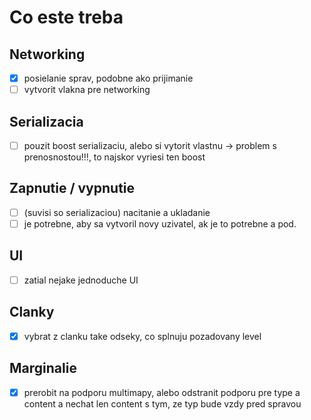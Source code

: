 # Co este treba

## Networking
- [x] posielanie sprav, podobne ako prijimanie
- [ ] vytvorit vlakna pre networking

## Serializacia
- [ ] pouzit boost serializaciu, alebo si vytorit vlastnu -> problem s prenosnostou!!!, to najskor vyriesi ten boost

## Zapnutie / vypnutie
- [ ] (suvisi so serializaciou) nacitanie a ukladanie
- [ ] je potrebne, aby sa vytvoril novy uzivatel, ak je to potrebne a pod.

## UI
- [ ] zatial nejake jednoduche UI

## Clanky
- [x] vybrat z clanku take odseky, co splnuju pozadovany level

## Marginalie
- [x] prerobit na podporu multimapy, alebo odstranit podporu pre type a content a nechat len content s tym, ze typ bude vzdy pred spravou